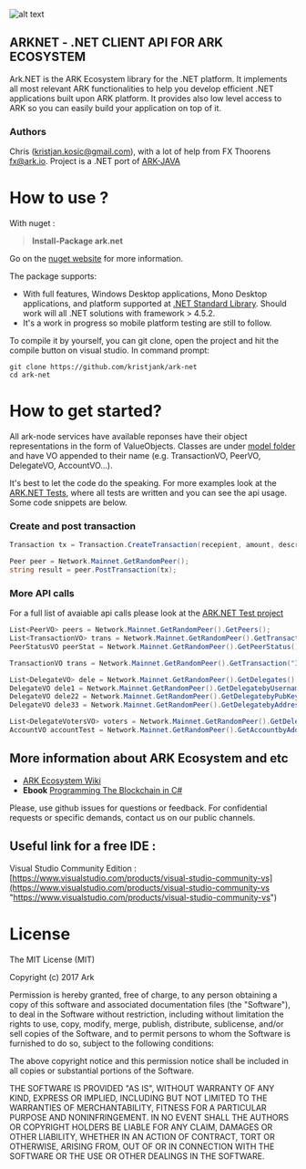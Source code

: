 
![alt text](https://github.com/kristjank/ark-net/blob/master/ark-net/res/arknet-new.png)
## ARKNET - .NET CLIENT API FOR ARK ECOSYSTEM

Ark.NET is the ARK Ecosystem library for the .NET platform. It implements all most relevant ARK functionalities to help you  develop efficient .NET applications built upon ARK platform. It provides also low level access to ARK so you can easily build your application on top of it. 

### Authors
Chris (kristjan.kosic@gmail.com), with a lot of help from FX Thoorens fx@ark.io. Project is a .NET port of [ARK-JAVA](https://github.com/ArkEcosystem/ark-java)

# How to use ?
With nuget :
>**Install-Package ark.net** 

Go on the [nuget website](https://www.nuget.org/packages/ark.net/) for more information.

The package supports:

* With full features, Windows Desktop applications, Mono Desktop applications, and platform supported at [.NET Standard Library](https://docs.microsoft.com/en-us/dotnet/articles/standard/library). Should work will all .NET solutions with framework > 4.5.2.
* It's a work in progress so mobile platform testing are still to follow. 

To compile it by yourself, you can git clone, open the project and hit the compile button on visual studio.
In command prompt:
```
git clone https://github.com/kristjank/ark-net
cd ark-net
```

# How to get started? 

All ark-node services have available reponses have their object representations in the form of ValueObjects. Classes are under [model folder](https://github.com/kristjank/ark-net/tree/master/ark-net/io/ark/model) and have VO appended to their name (e.g. TransactionVO, PeerVO, DelegateVO, AccountVO...).

It's best to let the code do the speaking. For more examples look at the [ARK.NET Tests](https://github.com/kristjank/ark-net/blob/master/ark-netTests/io/ark/core/ModelTests.cs#L22), where all tests are written and you can see the api usage. Some code snippets are below.

### Create and post transaction

```c#
Transaction tx = Transaction.CreateTransaction(recepient, amount, description, passphrase);

Peer peer = Network.Mainnet.GetRandomPeer();
string result = peer.PostTransaction(tx);          

```

### More API calls
For a full list of avaiable api calls please look at the  [ARK.NET Test project](https://github.com/kristjank/ark-net/blob/master/ark-netTests/io/ark/core/)

```c#
List<PeerVO> peers = Network.Mainnet.GetRandomPeer().GetPeers();
List<TransactionVO> trans = Network.Mainnet.GetRandomPeer().GetTransactions();
PeerStatusVO peerStat = Network.Mainnet.GetRandomPeer().GetPeerStatus();

TransactionVO trans = Network.Mainnet.GetRandomPeer().GetTransaction("3a9643dcf9631384df6cb8c7aec50d782e8da5dfd4b44c22cd1f10c6434ee00c");

List<DelegateVO> dele = Network.Mainnet.GetRandomPeer().GetDelegates();
DelegateVO dele1 = Network.Mainnet.GetRandomPeer().GetDelegatebyUsername(dele[0].username);
DelegateVO dele22 = Network.Mainnet.GetRandomPeer().GetDelegatebyPubKey(dele[0].publicKey);
DelegateVO dele33 = Network.Mainnet.GetRandomPeer().GetDelegatebyAddress(dele[0].address);

List<DelegateVotersVO> voters = Network.Mainnet.GetRandomPeer().GetDelegateVoters(dele[0].publicKey);
AccountVO accountTest = Network.Mainnet.GetRandomPeer().GetAccountbyAddress(dele[0].address);

```

## More information about ARK Ecosystem and etc
* [ARK Ecosystem Wiki](https://github.com/kristjank/wiki)
* **Ebook** [Programming The Blockchain in C#](https://www.gitbook.com/book/programmingblockchain/programmingblockchain/details)

Please, use github issues for questions or feedback. For confidential requests or specific demands, contact us on our public channels.


## Useful link for a free IDE :
Visual Studio Community Edition : [https://www.visualstudio.com/products/visual-studio-community-vs](https://www.visualstudio.com/products/visual-studio-community-vs "https://www.visualstudio.com/products/visual-studio-community-vs")


# License

The MIT License (MIT)

Copyright (c) 2017 Ark

Permission is hereby granted, free of charge, to any person obtaining a copy of this software and associated documentation files (the "Software"), to deal in the Software without restriction, including without limitation the rights to use, copy, modify, merge, publish, distribute, sublicense, and/or sell copies of the Software, and to permit persons to whom the Software is furnished to do so, subject to the following conditions:

The above copyright notice and this permission notice shall be included in all copies or substantial portions of the Software.

THE SOFTWARE IS PROVIDED "AS IS", WITHOUT WARRANTY OF ANY KIND, EXPRESS OR IMPLIED, INCLUDING BUT NOT LIMITED TO THE WARRANTIES OF MERCHANTABILITY, FITNESS FOR A PARTICULAR PURPOSE AND NONINFRINGEMENT. IN NO EVENT SHALL THE AUTHORS OR COPYRIGHT HOLDERS BE LIABLE FOR ANY CLAIM, DAMAGES OR OTHER LIABILITY, WHETHER IN AN ACTION OF CONTRACT, TORT OR OTHERWISE, ARISING FROM, OUT OF OR IN CONNECTION WITH THE SOFTWARE OR THE USE OR OTHER DEALINGS IN THE SOFTWARE.







